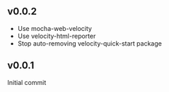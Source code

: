 ## v0.0.2

* Use mocha-web-velocity
* Use velocity-html-reporter
* Stop auto-removing velocity-quick-start package

## v0.0.1

Initial commit

